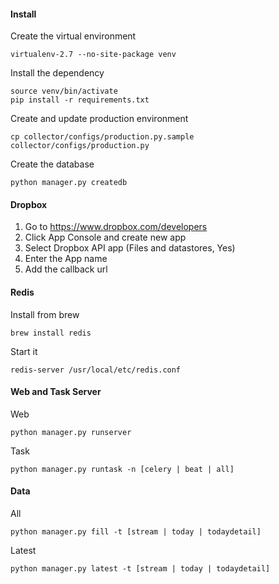 #### Install

Create the virtual environment

    virtualenv-2.7 --no-site-package venv

Install the dependency

    source venv/bin/activate
    pip install -r requirements.txt

Create and update production environment

    cp collector/configs/production.py.sample collector/configs/production.py

Create the database

    python manager.py createdb

#### Dropbox

1. Go to https://www.dropbox.com/developers
2. Click App Console and create new app
3. Select Dropbox API app (Files and datastores, Yes)
4. Enter the App name
5. Add the callback url

#### Redis

Install from brew

    brew install redis

Start it

    redis-server /usr/local/etc/redis.conf

#### Web and Task Server

Web

    python manager.py runserver

Task

    python manager.py runtask -n [celery | beat | all]

#### Data

All

    python manager.py fill -t [stream | today | todaydetail]

Latest

    python manager.py latest -t [stream | today | todaydetail]
